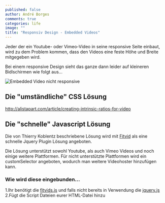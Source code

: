 ```yaml
---
published: false
author: André Borges
comments: true
categories: life
image: ""
title: "Responsiv Design - Embedded Videos"
---
```


Jeder der ein Youtube- oder Vimeo-Video in seine responsive Seite einbaut, wird zu dem Problem kommen, dass den Videos eine feste Höhe und Breite mitgegeben wird.

Bei einem responsive Design sieht das ganze dann leider auf kleineren Bidlschirmen wie folgt aus...

![Embedded Video nicht responsive]({{site.baseurl}}/images/videononresponsiv.png)

## Die "umständliche" CSS Lösung

http://alistapart.com/article/creating-intrinsic-ratios-for-video

## Die "schnelle" Javascript Lösung
Die von Thierry Koblentz beschriebene Lösung wird mit [Fitvid](http://fitvidsjs.com/) als eine schnelle Jquery Plugin Lösung angeboten.

Die Lösung unterstützt sowohl Youtube, als auch Vimeo Videos und noch einige weitere Plattformen. Für nicht unterstützte Plattformen wird ein customSelector angeboten, wodurch man weitere Videohoster hinzufügen kann.

### Wie wird diese eingebunden...
1.Ihr benötigt die [fitvids.js](https://github.com/davatron5000/FitVids.js/blob/master/jquery.fitvids.js) und falls nicht bereits in Verwendung die [jquery.js](https://jquery.com/download/)
2.Fügt die Script Dateien eurer HTML-Datei hinzu




